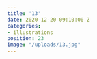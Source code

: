 ```yaml
---
title: '13'
date: 2020-12-20 09:10:00 Z
categories:
- illustrations
position: 23
image: "/uploads/13.jpg"
---
```


